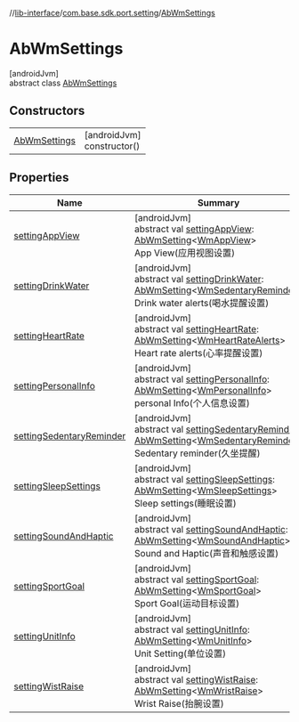//[lib-interface](../../../index.md)/[com.base.sdk.port.setting](../index.md)/[AbWmSettings](index.md)

# AbWmSettings

[androidJvm]\
abstract class [AbWmSettings](index.md)

## Constructors

| | |
|---|---|
| [AbWmSettings](-ab-wm-settings.md) | [androidJvm]<br>constructor() |

## Properties

| Name | Summary |
|---|---|
| [settingAppView](setting-app-view.md) | [androidJvm]<br>abstract val [settingAppView](setting-app-view.md): [AbWmSetting](../-ab-wm-setting/index.md)&lt;[WmAppView](../../com.base.sdk.entity.settings/-wm-app-view/index.md)&gt;<br>App View(应用视图设置) |
| [settingDrinkWater](setting-drink-water.md) | [androidJvm]<br>abstract val [settingDrinkWater](setting-drink-water.md): [AbWmSetting](../-ab-wm-setting/index.md)&lt;[WmSedentaryReminder](../../com.base.sdk.entity.settings/-wm-sedentary-reminder/index.md)&gt;<br>Drink water alerts(喝水提醒设置) |
| [settingHeartRate](setting-heart-rate.md) | [androidJvm]<br>abstract val [settingHeartRate](setting-heart-rate.md): [AbWmSetting](../-ab-wm-setting/index.md)&lt;[WmHeartRateAlerts](../../com.base.sdk.entity.settings/-wm-heart-rate-alerts/index.md)&gt;<br>Heart rate alerts(心率提醒设置) |
| [settingPersonalInfo](setting-personal-info.md) | [androidJvm]<br>abstract val [settingPersonalInfo](setting-personal-info.md): [AbWmSetting](../-ab-wm-setting/index.md)&lt;[WmPersonalInfo](../../com.base.sdk.entity.settings/-wm-personal-info/index.md)&gt;<br>personal Info(个人信息设置) |
| [settingSedentaryReminder](setting-sedentary-reminder.md) | [androidJvm]<br>abstract val [settingSedentaryReminder](setting-sedentary-reminder.md): [AbWmSetting](../-ab-wm-setting/index.md)&lt;[WmSedentaryReminder](../../com.base.sdk.entity.settings/-wm-sedentary-reminder/index.md)&gt;<br>Sedentary reminder(久坐提醒) |
| [settingSleepSettings](setting-sleep-settings.md) | [androidJvm]<br>abstract val [settingSleepSettings](setting-sleep-settings.md): [AbWmSetting](../-ab-wm-setting/index.md)&lt;[WmSleepSettings](../../com.base.sdk.entity.settings/-wm-sleep-settings/index.md)&gt;<br>Sleep settings(睡眠设置) |
| [settingSoundAndHaptic](setting-sound-and-haptic.md) | [androidJvm]<br>abstract val [settingSoundAndHaptic](setting-sound-and-haptic.md): [AbWmSetting](../-ab-wm-setting/index.md)&lt;[WmSoundAndHaptic](../../com.base.sdk.entity.settings/-wm-sound-and-haptic/index.md)&gt;<br>Sound and Haptic(声音和触感设置) |
| [settingSportGoal](setting-sport-goal.md) | [androidJvm]<br>abstract val [settingSportGoal](setting-sport-goal.md): [AbWmSetting](../-ab-wm-setting/index.md)&lt;[WmSportGoal](../../com.base.sdk.entity.settings/-wm-sport-goal/index.md)&gt;<br>Sport Goal(运动目标设置) |
| [settingUnitInfo](setting-unit-info.md) | [androidJvm]<br>abstract val [settingUnitInfo](setting-unit-info.md): [AbWmSetting](../-ab-wm-setting/index.md)&lt;[WmUnitInfo](../../com.base.sdk.entity.settings/-wm-unit-info/index.md)&gt;<br>Unit Setting(单位设置) |
| [settingWistRaise](setting-wist-raise.md) | [androidJvm]<br>abstract val [settingWistRaise](setting-wist-raise.md): [AbWmSetting](../-ab-wm-setting/index.md)&lt;[WmWristRaise](../../com.base.sdk.entity.settings/-wm-wrist-raise/index.md)&gt;<br>Wrist Raise(抬腕设置) |
